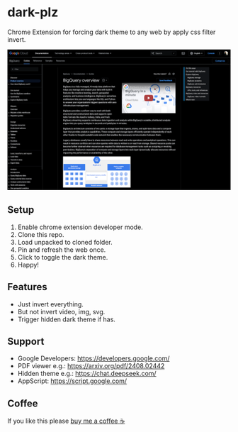 # dark-plz

Chrome Extension for forcing dark theme to any web by apply css filter invert.

![](./ss.png)

## Setup

1. Enable chrome extension developer mode.
1. Clone this repo.
1. Load unpacked to cloned folder.
1. Pin and refresh the web once.
1. Click to toggle the dark theme.
1. Happy!

## Features

- Just invert everything.
- But not invert video, img, svg.
- Trigger hidden dark theme if has.

## Support

- Google Developers: https://developers.google.com/
- PDF viewer e.g.: https://arxiv.org/pdf/2408.02442
- Hidden theme e.g.: https://chat.deepseek.com/
- AppScript: https://script.google.com/

## Coffee

If you like this please [buy me a coffee ☕️ ](https://github.com/sponsors/gist-rs)
